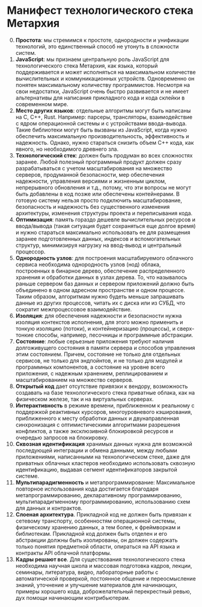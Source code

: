 # Манифест технологического стека Метархия

0. **Простота**: мы стремимся к простоте, однородности и унификации технологий,
это единственный способ не утонуть в сложности систем.
1. **JavaScript**: мы признаем центральную роль JavaScript для технологического
стека Метархия, как языка, который поддерживается и может исполняться на
максимальном количестве вычислительных и коммуникационных устройств.
Одновременно он понятен максимальному количеству программистов. Несмотря на свои
недостатки, JavaScript очень быстро развивается и не имеет альтернативы для
написания прикладного кода и кода склейки в современном мире.
2. **Место других языков**: отдельные алгоритмы могут быть написаны на C, C++,
Rust. Например: парсеры, трансляторы, взаимодействие с ядром операционной системы
и с устройствами ввода-вывода. Такие библиотеки могут быть вызваны из JavaScript,
когда нужно обеспечить максимальную производительность, эффективность и
надежность. Однако, нужно стараться снизить объем C++ кода, как явного, но
необходимого древнего зла.
3. **Технологический стек**: должен быть продуман во всех сложностях заранее.
Любой полезный программный продукт должен сразу разрабатываться с учетом
масштабирования на множество серверов, продуманной безопасности, мер обеспечения
надежности, управления версиями и жизненным циклом, непрерывного обновления и
т.д., потому, что эти вопросы не могут быть добавлены в код позже или обеспечены
контейнерами. В готовую систему нельзя просто подключить масштабирование,
безопасность и надежность без существенного изменения архитектуры, изменения
структуры проекта и переписывания кода.
4. **Оптимизация**: память гораздо дешевле вычислительных ресурсов и ввода/вывода
(такая ситуация будет сохраняться еще долгое время) и нужно стараться максимально
использовать ее для размещения заранее подготовленных данных, индексов и
вспомогательных структур, минимизируя нагрузку на ввод-вывод и центральный
процессор.
5. **Однородность узлов**: для построения масштабируемого облачного сервиса
необходима однородность узлов (нод) облака, построенных в бинарное дерево,
обеспечение распределенного хранения и обработки данных в узлах дерева. То, что
называлось раньше сервером баз данных и сервером приложений должно быть
объединено в одном адресном пространстве и одном процессе. Таким образом,
алгоритмам нужно будеть меньше запрашивать данные из других процессов, читать
их с диска или из СУБД, что сократит межпроцессовое взаимодействие.
6. **Изоляция**: для обеспечения надежности и безопасности нужна изоляция
контекстов исполнения, для этого можно применить и тонкую изоляцию (потоки), и
контейнеризацию (процессы), и сверх-тонкие способы, например, песочницы и
программные абстракции.
7. **Состояние**: любые серьезные приложения требуют наличия долгоживущего
состояния в памяти сервера и способов управления этим состоянием. Причем,
состояние не только для отдельных сервисов, не только для эндпойнтов, и не
только для модулей и программных компонентов, а состояние на уровне всего
приложения, с надежным хранением, реплицированием и масштабированием на
множество серверов.
8. **Открытый код** дает отсутствие привязки к вендору, возможность создавать на
базе технологического стека приватные облака, как на физическом железе, так и на
виртуальных серверах.
9. **Интерактивность** в режиме времени, приближенном к реальному с поддержкой
реактивных курсоров, многоуровневого кэширования, приближенного к месту обработки
данных и двунаправленная синхронизация с оптимистическими алгоритмами разрешения
конфликтов, а также эксклюзивной блокировкой ресурсов и очередью запросов на
блокировку.
10. **Сквозная идентификация** хранимых данных нужна для возможной последующей
интеграции и обмена данными, между любыми приложениями, написанными на
технологическом стеке, даже для приватных облачных кластеров необходимо
использовать сквозную идентификацию, выдавая сегмент идентификаторов закрытой
системе.
11. **Мультипарадигменность** и метапрограммирование: Максимальное повторное
использования кода достигается благодаря метапрограммированию, декларативному
программированию, мультипарадигменному программированию, использованию схем для
данных и контрактов.
12. **Слоеная архитектура**. Прикладной код не должен быть привязан к сетевому
транспорту, особенностям операционной системы, физическому хранению данных, а тем
более, к фреймворкам и библиотекам. Прикладной код должен быть отделен и его
абстракции должны быть изолированы, он должен содержать только понятия предметной
области, опираться на API языка и контракты API облачной платформы.
13. **Кадры решают все**. Для существования технологического стека необходима
научная школа и массовая подготовка кадров, лекции, семинары, литература, видео,
лабораторные работы с автоматической проверкой, постоянное общение и
переосмысление знаний, уточнение и улучшение материалов для начинающих, примеры
хорошего кода, доброжелательный перекрестный ревью, дух помощи начинающим
контрибьютерам.
